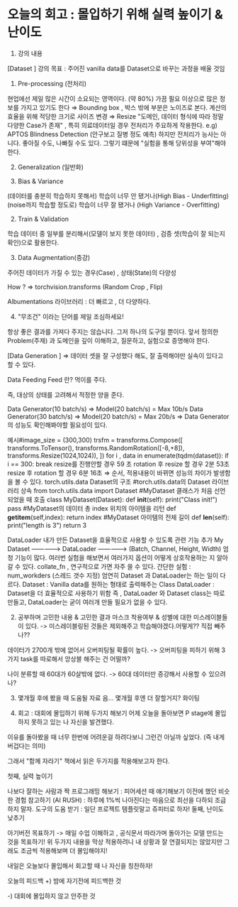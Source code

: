 # 오늘의 회고 : 몰입하기 위해 실력 높이기 & 난이도 

1. 강의 내용
 

[Dataset ]
강의 목표 : 주어진 vanilla data를 Dataset으로 바꾸는 과정을 배울 것임

 

1. Pre-processing (전처리)

현업에선 제일 많은 시간이 소요되는 영역이다. (약 80%)
가끔 필요 이상으로 많은 정보를 가지고 있기도 한다 ⇒ Bounding box , 박스 밖에 부분은 노이즈로 본다.
계산의 효율을 위해 적당한 크기로 사이즈 변경 ⇒ Resize
"도메인, 데이터 형식에 따라 정말 다양한 Case가 존재" , 특히 의료데이터일 경우 전처리가 주요하게 작용한다. e.g) APTOS Blindness Detection (안구보고 질병 정도 예측)
하지만 전처리가 능사는 아니다. 좋아질 수도, 나빠질 수도 있다. 그렇기 떄문에 "실험을 통해 당위성을 부여"해야한다.
 

2. Generalization (일반화)

  1. Bias & Variance

(데이터를 충분히 학습하지 못해서) 학습이 너무 안 됐거나(High Bias - Underfitting)
(noise까지 학습할 정도로) 학습이 너무 잘 됐거나 (High Variance - Overfitting)
 

  2. Train & Validation 

학습 데이터 중 일부를 분리해서(모델이 보지 못한 데이터) , 검증 셋(학습이 잘 되는지 확인)으로 활용한다.

 


 

  3. Data Augmentation(증강)

주어진 데이터가 가질 수 있는 경우(Case) , 상태(State)의 다양성

How ? ⇒ torchvision.transforms (Random Crop , Flip)

Albumentations 라이브러리 : 더 빠르고 , 더 다양하다.

 

 

  4. "무조건" 이라는 단어를 제일 조심하세요!

항상 좋은 결과를 가져다 주지는 않습니다. 그저 하나의 도구일 뿐이다.
앞서 정의한 Problem(주제) 과 도메인을 깊이 이해하고, 질문하고, 실험으로 증명해야 한다.
 

 

[Data Generation ]
⇒ 데이터 셋을 잘 구성했다 해도, 잘 출력해야만 실속이 있다고 할 수 있다.

 

Data Feeding
Feed 란? 먹이를 주다.

즉, 대상의 상태를 고려해서 적정한 양을 준다.

Data Generator(10 batch/s) ⇒ Model(20 batch/s) = Max 10b/s
Data Generator(30 batch/s) ⇒ Model(20 batch/s) = Max 20b/s
⇒ Data Generator의 성능도 확인해봐야할 필요성이 있다.

예시#image_size = (300,300) trsfm = transforms.Compose([ transforms.ToTensor(), transforms.RandomRotation([-8,+8]), transforms.Resize(1024,1024)), ]) for i , data in enumerate(tqdm(dataset)): if i == 300: break
resize를 진행안할 경우 59 초
rotation 후 resize 할 경우 2분 53초
resize 후 rotation 할 경우 6분 16초
⇒ 순서, 적용내용이 바뀌면 성능의 차이가 발생함을 볼 수 있다.
torch.utils.data
Dataset의 구조
#torch.utils.data의 Dataset 라이브러리 상속 from torch.utils.data import Dataset #MyDataset 클래스가 처음 선언 되었을 때 호출 class MyDataset(Dataset): def __init__(self): print("Class init!") pass #MyDataset의 데이터 총 index 위치의 아이템을 리턴 def __getitem__(self,index): return index #MyDataset 아이템의 전체 길이 def __len__(self): print("length is 3") return 3

DataLoader
내가 만든 Dataset을 효율적으로 사용할 수 있도록 관련 기능 추가
My Dataset —————> DataLoader —————> (Batch, Channel, Height, Width)
엄청 기능이 많다.
여러번 실험을 해보면서 여러가지 옵션이 어떻게 상호작용하는 지 알아갈 수 있다.
collate_fn , 연구적으로 가면 자주 쓸 수 있다.
간단한 실험 : num_workders (스레드 갯수 지정)
엄연히 Dataset 과 DataLoader는 하는 일이 다르다.
Dataset : Vanilla data를 원하는 형태로 출력해주는 Class
DataLoader : Dataset을 더 효율적으로 사용하기 위함
즉 , DataLoader 와 Dataset class는 따로 만들고, DataLoader는 굳이 여러개 만들 필요가 없을 수 있다.
 

 

2. 공부하며 고민한 내용 & 고민한 결과
마스크 착용여부 & 성별에 대한 미스레이블들이 있다.
-> 미스레이블링된 것들은 제외해주고 학습해야겠다.어떻게?? 직접 빼주나??

데이터가 2700개 밖에 없어서 오버피팅될 확률이 높다.
-> 오버피팅을 피하기 위해 3가지 task를 따로해서 앙상블 해주는 건 어떨까?

나이 분류할 때 60대가 60살밖에 없다.
-> 60대 데이터만 증강해서 사용할 수 있으려나?

 

 

3. 몇개월 후에 봤을 때 도움될 자료
음... 몇개월 후엔 더 잘할거지? 화이팅

 

 

4. 회고 : 대회에 몰입하기 위해 두가지 해보기
어제 오늘을 돌아보면 P stage에 몰입하지 못하고 있는 나 자신을 발견했다.

이유를 돌아봤을 때 너무 한번에 어려운걸 하려다보니 그런건 아닐까 싶었다. (즉 내게 버겁다는 의미)

 

그래서 "함께 자라기" 책에서 읽은 두가지를 적용해보고자 한다.

 

첫째, 실력 높이기

나보다 잘하는 사람과 짝 프로그래밍 해보기 : 피어세션 때 얘기해보기
이전에 했던 비슷한 경험 참고하기 (AI RUSH) : 하루에 1%씩 나아진다는 마음으로 최선을 다하되 조급하지 말자.
도구의 도움 받기 : 일단 프로젝트 템플릿말고 쥬피터로 하자!
둘째, 난이도 낮추기

아기버전 목표하기 -> 매일 수업 이해하고 , 공식문서 따라가며 돌아가는 모델 만드는 것을 목표하기!
위 두가지 내용을 막상 적용하려니 내 상황과 잘 연결되지는 않았지만 그래도 조금씩 적용해보며 더 몰입해야지!

내일은 오늘보다 몰입해서 회고할 때 나 자신을 칭찬하자!

 

 

오늘의 피드백
+) 밤에 자기전에 피드백한 것

-) 대회에 몰입하지 않고 안주한 것
